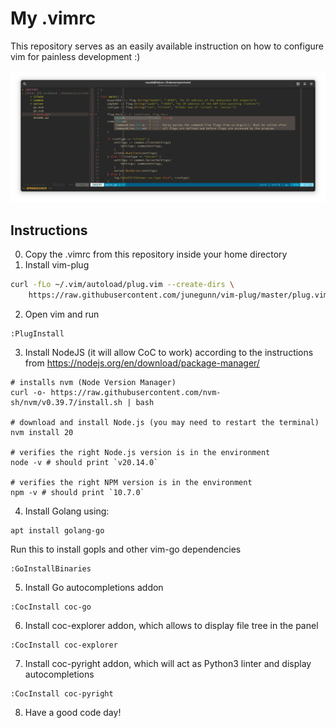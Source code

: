 # My .vimrc
This repository serves as an easily available instruction on how to configure vim for painless development :)

![vim configured as per instructions below](vim.png)

## Instructions
0. Copy the .vimrc from this repository inside your home directory
1. Install vim-plug
```bash
curl -fLo ~/.vim/autoload/plug.vim --create-dirs \
    https://raw.githubusercontent.com/junegunn/vim-plug/master/plug.vim
```
2. Open vim and run
```
:PlugInstall
```
3. Install NodeJS (it will allow CoC to work) according to the instructions from https://nodejs.org/en/download/package-manager/
```
# installs nvm (Node Version Manager)
curl -o- https://raw.githubusercontent.com/nvm-sh/nvm/v0.39.7/install.sh | bash

# download and install Node.js (you may need to restart the terminal)
nvm install 20

# verifies the right Node.js version is in the environment
node -v # should print `v20.14.0`

# verifies the right NPM version is in the environment
npm -v # should print `10.7.0`
```
4. Install Golang using:
```
apt install golang-go
``` 
Run this to install gopls and other vim-go dependencies
```
:GoInstallBinaries
```
5. Install Go autocompletions addon
```
:CocInstall coc-go
```
6. Install coc-explorer addon, which allows to display file tree in the panel
```
:CocInstall coc-explorer
```
7. Install coc-pyright addon, which will act as Python3 linter and display autocompletions
```
:CocInstall coc-pyright
```
8. Have a good code day!
